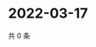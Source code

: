 # 2022-03-17

共 0 条

<!-- BEGIN WEIBO -->
<!-- 最后更新时间 Thu Mar 17 2022 15:12:24 GMT+0800 (China Standard Time) -->

<!-- END WEIBO -->
